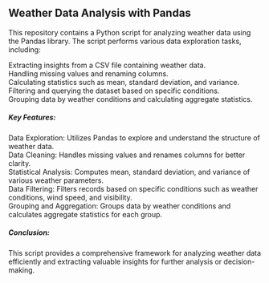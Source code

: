 <h2>Weather Data Analysis with Pandas</h2>
This repository contains a Python script for analyzing weather data using the Pandas library. The script performs various data exploration tasks, including:

Extracting insights from a CSV file containing weather data.<br />
Handling missing values and renaming columns.<br />
Calculating statistics such as mean, standard deviation, and variance.<br />
Filtering and querying the dataset based on specific conditions.<br />
Grouping data by weather conditions and calculating aggregate statistics.<br />


<h5>Key Features:</h5>
Data Exploration: Utilizes Pandas to explore and understand the structure of weather data.<br />
Data Cleaning: Handles missing values and renames columns for better clarity.<br />
Statistical Analysis: Computes mean, standard deviation, and variance of various weather parameters.<br />
Data Filtering: Filters records based on specific conditions such as weather conditions, wind speed, and visibility.<br />
Grouping and Aggregation: Groups data by weather conditions and calculates aggregate statistics for each group.<br />

<h5>Conclusion:</h5>
This script provides a comprehensive framework for analyzing weather data efficiently and extracting valuable insights for further analysis or decision-making.
